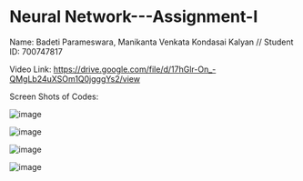 # Neural Network---Assignment-I

Name: Badeti Parameswara, Manikanta Venkata Kondasai Kalyan // Student ID: 700747817

Video Link: https://drive.google.com/file/d/17hGlr-On_-QMgLb24uXSOm1Q0jgggYs2/view

Screen Shots of Codes: 

![image](https://github.com/Kalyansai6/Neural-Network---Assignment-I/assets/123040832/dc47efec-fd9a-448e-98fa-35681704b600)

![image](https://github.com/Kalyansai6/Neural-Network---Assignment-I/assets/123040832/b67e2152-08fa-4cd8-ad20-67c741b1add1)

![image](https://github.com/Kalyansai6/Neural-Network---Assignment-I/assets/123040832/1192acba-72e9-4217-86fd-6e66b4f13af6)

![image](https://github.com/Kalyansai6/Neural-Network---Assignment-I/assets/123040832/e8717de0-a004-4244-b59f-c5d20f5139d5)
